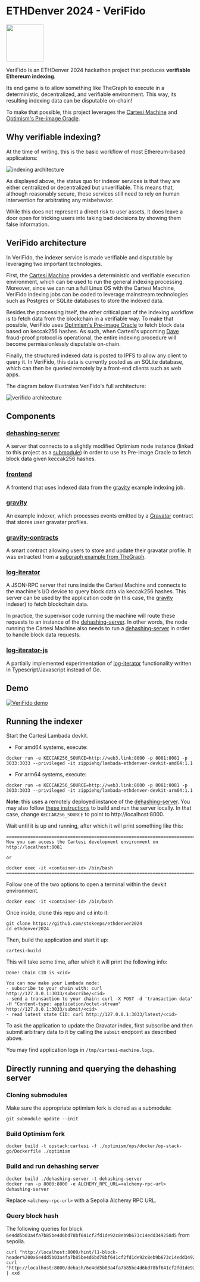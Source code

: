 # ETHDenver 2024 - VeriFido

<img src="./frontend/public/img/fido.webp" width="100">

VeriFido is an ETHDenver 2024 hackathon project that produces **verifiable Ethereum indexing**.

Its end game is to allow something like TheGraph to execute in a deterministic, decentralized, and verifiable environment. This way, its resulting indexing data can be disputable on-chain!

To make that possible, this project leverages the [Cartesi Machine](https://docs.cartesi.io/cartesi-machine/) and [Optimism's Pre-image Oracle](https://blog.oplabs.co/composable-pre-image-oracle/).

## Why verifiable indexing?

At the time of writing, this is the basic workflow of most Ethereum-based applications:

![indexing architecture](./architecture-indexing.png)

As displayed above, the status quo for indexer services is that they are either centralized or decentralized but unverifiable. This means that, although reasonably secure, these services still need to rely on human intervention for arbitrating any misbehavior.

While this does not represent a direct risk to user assets, it does leave a door open for tricking users into taking bad decisions by showing them false information.

## VeriFido architecture

In VeriFido, the indexer service is made verifiable and disputable by leveraging two important technologies.

First, the [Cartesi Machine](https://docs.cartesi.io/cartesi-machine/) provides a deterministic and verifiable execution environment, which can be used to run the general indexing processing.
Moreover, since we can run a full Linux OS with the Cartesi Machine, VeriFido indexing jobs can be coded to leverage mainstream technologies such as Postgres or SQLite databases to store the indexed data.

Besides the processing itself, the other critical part of the indexing workflow is to fetch data from the blockchain in a verifiable way. To make that possible, VeriFido uses [Optimism's Pre-image Oracle](https://blog.oplabs.co/composable-pre-image-oracle/) to fetch block data based on keccak256 hashes.
As such, when Cartesi's upcoming [Dave](https://cartesi.io/blog/grokking-dave/) fraud-proof protocol is operational, the entire indexing procedure will become permissionlessly disputable on-chain.

Finally, the structured indexed data is posted to IPFS to allow any client to query it. In VeriFido, this data is currently posted as an SQLite database, which can then be queried remotely by a front-end clients such as web apps.

The diagram below illustrates VeriFido's full architecture:

![verifido architecture](./architecture-verifido.png)

## Components

### [dehashing-server](./dehashing-server/)

A server that connects to a slightly modified Optimism node instance (linked to this project as a [submodule](./optimism/)) in order to use its Pre-image Oracle to fetch block data given keccak256 hashes.

### [frontend](./frontend/)

A frontend that uses indexed data from the [gravity](./gravity/) example indexing job.

### [gravity](./gravity/)

An example indexer, which processes events emitted by a [Gravatar](./gravity-contracts/) contract that stores user gravatar profiles.

### [gravity-contracts](./gravity-contracts/)

A smart contract allowing users to store and update their gravatar profile.
It was extracted from a [subgraph example from TheGraph](https://github.com/graphprotocol/example-subgraph).

### [log-iterator](./log-iterator/)

A JSON-RPC server that runs inside the Cartesi Machine and connects to the machine's I/O device to query block data via keccak256 hashes.
This server can be used by the application code (in this case, the [gravity](./gravity/) indexer) to fetch blockchain data.

In practice, the supervisor code running the machine will route these requests to an instance of the [dehashing-server](./dehashing-server/). In other words, the node running the Cartesi Machine also needs to run a [dehashing-server](./dehashing-server/) in order to handle block data requests.

### [log-iterator-js](./log-iterator-js/)

A partially implemented experimentation of [log-iterator](./log-iterator/) functionality written in Typescript/Javascript instead of Go.

## Demo

[![VeriFido demo](https://img.youtube.com/vi/aWEkcefeOzA/0.jpg)](https://www.youtube.com/watch?v=aWEkcefeOzA)

## Running the indexer

Start the Cartesi Lambada devkit.

- For amd64 systems, execute:

```shell
docker run -e KECCAK256_SOURCE=http://web3.link:8000 -p 8081:8081 -p 3033:3033 --privileged -it zippiehq/lambada-ethdenver-devkit-amd64:1.1
```

- For arm64 systems, execute:

```shell
docker run -e KECCAK256_SOURCE=http://web3.link:8000 -p 8081:8081 -p 3033:3033 --privileged -it zippiehq/lambada-ethdenver-devkit-arm64:1.1
```

**Note**: this uses a remotely deployed instance of the [dehashing-server](./dehashing-server/). You may also follow [these instructions](#advanced-directly-running-and-querying-the-dehashing-server) to build and run the server locally. In that case, change `KECCAK256_SOURCE` to point to http://localhost:8000.

Wait until it is up and running, after which it will print something like this:

```
===============================================================================
Now you can access the Cartesi development environment on http://localhost:8081

or

docker exec -it <container-id> /bin/bash
===============================================================================
```

Follow one of the two options to open a terminal within the devkit environment.

```shell
docker exec -it <container-id> /bin/bash
```

Once inside, clone this repo and `cd` into it:

```shell
git clone https://github.com/stskeeps/ethdenver2024
cd ethdenver2024
```

Then, build the application and start it up:

```shell
cartesi-build
```

This will take some time, after which it will print the following info:

```
Done! Chain CID is <cid>

You can now make your Lambada node:
- subscribe to your chain with: curl http://127.0.0.1:3033/subscribe/<cid>
- send a transaction to your chain: curl -X POST -d 'transaction data' -H "Content-type: application/octet-stream" http://127.0.0.1:3033/submit/<cid>
- read latest state CID: curl http://127.0.0.1:3033/latest/<cid>
```

To ask the application to update the Gravatar index, first subscribe and then submit arbitrary data to it by calling the `submit` endpoint as described above.

You may find application logs in `/tmp/cartesi-machine.logs`.

## Directly running and querying the dehashing server

### Cloning submodules

Make sure the appropriate optimism fork is cloned as a submodule:

```shell
git submodule update --init
```

### Build Optimism fork

```shell
docker build -t opstack:cartesi -f ./optimism/ops/docker/op-stack-go/Dockerfile ./optimism
```

### Build and run dehashing server

```shell
docker build ./dehashing-server -t dehashing-server
docker run -p 8000:8000 -e ALCHEMY_RPC_URL=<alchemy-rpc-url> dehashing-server
```

Replace `<alchemy-rpc-url>` with a Sepolia Alchemy RPC URL.

### Query block hash

The following queries for block `6e4dd5b03a4fa7b85be4d6bd78bf641cf2fd1de92c8eb9b673c14edd349258d5` from sepolia.

```shell
curl "http://localhost:8000/hint/l1-block-header%200x6e4dd5b03a4fa7b85be4d6bd78bf641cf2fd1de92c8eb9b673c14edd349258d5"
curl "http://localhost:8000/dehash/6e4dd5b03a4fa7b85be4d6bd78bf641cf2fd1de92c8eb9b673c14edd349258d5" | xxd
```
